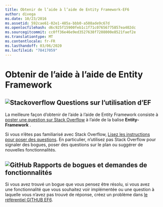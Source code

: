 ```yaml
---
title: Obtenir de l’aide à l’aide de Entity Framework-EF6
author: divega
ms.date: 10/23/2016
ms.assetid: 592cae61-02e1-485a-bbb0-a508ade9c67d
ms.openlocfilehash: d6c925f15900feb1c1f71c07656775857ea402dc
ms.sourcegitcommit: cc0ff36e46e9ed3527638f7208000e8521faef2e
ms.translationtype: MT
ms.contentlocale: fr-FR
ms.lasthandoff: 03/06/2020
ms.locfileid: "78417059"
---
```

# <a name="get-help-using-entity-framework"></a>Obtenir de l’aide à l’aide de Entity Framework
## <a name="stackoverflow-questions-about-using-ef"></a>![Stackoverflow](~/ef6/media/stackoverflow.png) Questions sur l’utilisation d’EF  

La meilleure façon d’obtenir de l’aide à l’aide de Entity Framework consiste à [poster une question sur Stack Overflow](https://stackoverflow.com/questions/ask) à l’aide de la balise **Entity-Framework** .  

Si vous n’êtes pas familiarisé avec Stack Overflow, [Lisez les instructions pour poser des questions](https://stackoverflow.com/help/asking). En particulier, n’utilisez pas Stack Overflow pour signaler des bogues, poser des questions sur le plan ou suggérer de nouvelles fonctionnalités.  

## <a name="github-mark-bug-reports-and-feature-requests"></a>![GitHub](~/ef6/media/github-mark-32px.png) Rapports de bogues et demandes de fonctionnalités  

Si vous avez trouvé un bogue que vous pensez être résolu, si vous avez une fonctionnalité que vous souhaitez voir implémentée ou une question à laquelle vous n’avez pas trouvé de réponse, créez un problème dans [le référentiel GITHUB EF6](https://github.com/aspnet/EntityFramework6/issues).
